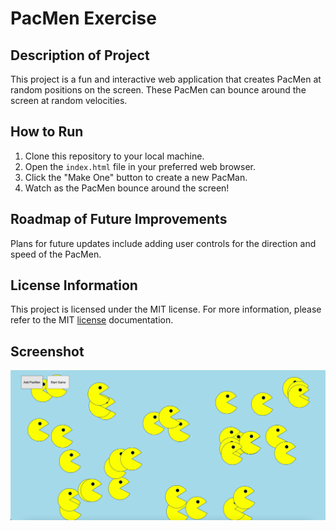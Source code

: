 # PacMen Exercise

## Description of Project
This project is a fun and interactive web application that creates PacMen at random positions on the screen. These PacMen can bounce around the screen at random velocities.

## How to Run
1. Clone this repository to your local machine.
2. Open the `index.html` file in your preferred web browser.
3. Click the "Make One" button to create a new PacMan.
4. Watch as the PacMen bounce around the screen!

## Roadmap of Future Improvements
Plans for future updates include adding user controls for the direction and speed of the PacMen.

## License Information
This project is licensed under the MIT license. For more information, please refer to the MIT [license](./LICENSE) documentation.

## Screenshot

![Pacmen](./Screenshots/PacMen.png)